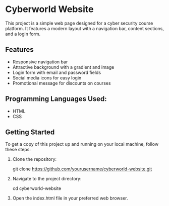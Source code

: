 # Cyberworld Website

This project is a simple web page designed for a cyber security course platform. It features a modern layout with a navigation bar, content sections, and a login form.

## Features
- Responsive navigation bar
- Attractive background with a gradient and image
- Login form with email and password fields
- Social media icons for easy login
- Promotional message for discounts on courses

## Programming Languages Used:
- HTML
- CSS

## Getting Started
To get a copy of this project up and running on your local machine, follow these steps:

1. Clone the repository:
   
   git clone https://github.com/yourusername/cyberworld-website.git

2. Navigate to the project directory:

   cd cyberworld-website

3. Open the index.html file in your preferred web browser.
